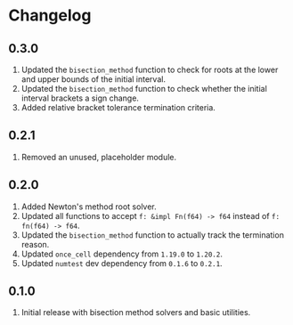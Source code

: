 # Changelog

## 0.3.0

1. Updated the `bisection_method` function to check for roots at the lower and upper bounds of the
initial interval.
1. Updated the `bisection_method` function to check whether the initial interval brackets a sign change.
1. Added relative bracket tolerance termination criteria.

## 0.2.1

1. Removed an unused, placeholder module.

## 0.2.0

1. Added Newton's method root solver.
1. Updated all functions to accept `f: &impl Fn(f64) -> f64` instead of `f: fn(f64) -> f64`.
1. Updated the `bisection_method` function to actually track the termination reason.
1. Updated `once_cell` dependency from `1.19.0` to `1.20.2`.
1. Updated `numtest` dev dependency from `0.1.6` to `0.2.1`.

## 0.1.0

1. Initial release with bisection method solvers and basic utilities.